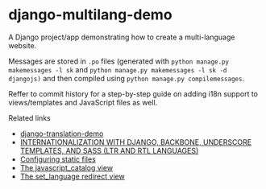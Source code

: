 # django-multilang-demo

A Django project/app demonstrating how to create a multi-language website.

Messages are stored in `.po` files (generated with `python manage.py makemessages -l sk` and `python manage.py makemessages -l sk -d djangojs)` and then compiled using `python manage.py compilemessages`.

Reffer to commit history for a step-by-step guide on adding i18n support to views/templates and JavaScript files as well.


Related links
 * [django-translation-demo](https://github.com/radzhome/django-translation-demo)
 * [INTERNATIONALIZATION WITH DJANGO, BACKBONE, UNDERSCORE TEMPLATES, AND SASS (LTR AND RTL LANGUAGES)](http://monicalent.com/blog/2014/08/10/internationalization-with-django-backbone-underscore-template-and-sass-ltr-and-rtl-languages/)
 * [Configuring static files](https://docs.djangoproject.com/en/1.11/howto/static-files/#configuring-static-files)
 * [The javascript_catalog view](https://docs.djangoproject.com/en/1.11/topics/i18n/translation/#the-javascript-catalog-view)
 * [The set_language redirect view](https://docs.djangoproject.com/en/1.11/topics/i18n/translation/#the-set-language-redirect-view)
